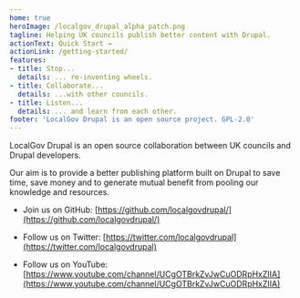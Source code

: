 ```yaml
---
home: true
heroImage: /localgov_drupal_alpha_patch.png
tagline: Helping UK councils publish better content with Drupal.
actionText: Quick Start →
actionLink: /getting-started/
features:
- title: Stop...
  details: ... re-inventing wheels.
- title: Collaborate...
  details: ...with other councils.
- title: Listen...
  details: ... and learn from each other.
footer: 'LocalGov Drupal is an open source project. GPL-2.0'
---
```


LocalGov Drupal is an open source collaboration between UK councils and Drupal developers.

Our aim is to provide a better publishing platform built on Drupal to save time,
save money and to generate mutual benefit from pooling our knowledge and resources.

* Join us on GitHub: [https://github.com/localgovdrupal/](https://github.com/localgovdrupal/)

* Follow us on Twitter: [https://twitter.com/localgovdrupal](https://twitter.com/localgovdrupal)

* Follow us on YouTube: [https://www.youtube.com/channel/UCgOTBrkZvJwCuODRpHxZIIA](https://www.youtube.com/channel/UCgOTBrkZvJwCuODRpHxZIIA)
